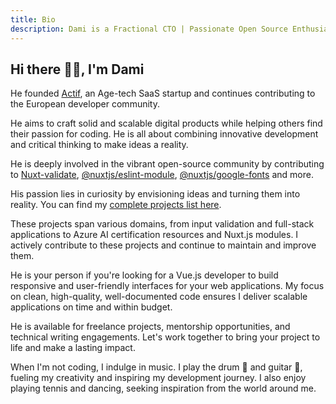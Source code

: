 ```yaml
---
title: Bio
description: Dami is a Fractional CTO | Passionate Open Source Enthusiast | Vue.js & Nuxt Fullstack Developer & Mentor
---
```


## Hi there 👋🏾, I'm Dami

He founded [Actif](https://www.actif.online/), an Age-tech SaaS startup and continues contributing to the European developer community.

He aims to craft solid and scalable digital products while helping others find their passion for coding. He is all about combining innovative development and critical thinking to make ideas a reality.

He is deeply involved in the vibrant open-source community by contributing to [Nuxt-validate](https://github.com/lewyuburi/nuxt-validate), [@nuxtjs/eslint-module](https://github.com/nuxt-modules/eslint), [@nuxtjs/google-fonts](https://github.com/nuxt-modules/google-fonts) and more.

His passion lies in curiosity by envisioning ideas and turning them into reality. You can find my [complete projects list here](/projects).

These projects span various domains, from input validation and full-stack applications to Azure AI certification resources and Nuxt.js modules. I actively contribute to these projects and continue to maintain and improve them.

He is your person if you're looking for a Vue.js developer to build responsive and user-friendly interfaces for your web applications. My focus on clean, high-quality, well-documented code ensures I deliver scalable applications on time and within budget.

He is available for freelance projects, mentorship opportunities, and technical writing engagements. Let's work together to bring your project to life and make a lasting impact.

When I'm not coding, I indulge in music. I play the drum 🥁 and guitar 🎸, fueling my creativity and inspiring my development journey. I also enjoy playing tennis and dancing, seeking inspiration from the world around me.
